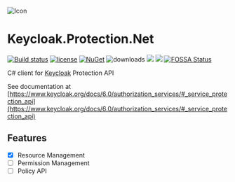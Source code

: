 ![Icon](https://i.imgur.com/eEjfRLz.jpg?2)
# Keycloak.Protection.Net 
[![Build status](https://ci.appveyor.com/api/projects/status/ptmdx79i9rihf1r6?svg=true)](https://ci.appveyor.com/project/lvermeulen/keycloak-protection-net)
 [![license](https://img.shields.io/github/license/lvermeulen/Keycloak.Protection.Net.svg?maxAge=2592000)](https://github.com/lvermeulen/Keycloak.Protection.Net/blob/master/LICENSE) [![NuGet](https://img.shields.io/nuget/vpre/Keycloak.Protection.Net.svg?maxAge=2592000)](https://www.nuget.org/packages/Keycloak.Protection.Net/) ![downloads](https://img.shields.io/nuget/dt/Keycloak.Protection.Net)
 ![](https://img.shields.io/badge/.net-4.5.2-yellowgreen.svg) ![](https://img.shields.io/badge/netstandard-1.4-yellowgreen.svg) [![FOSSA Status](https://app.fossa.com/api/projects/git%2Bgithub.com%2Flvermeulen%2FKeycloak.Protection.Net.svg?type=shield)](https://app.fossa.com/projects/git%2Bgithub.com%2Flvermeulen%2FKeycloak.Protection.Net?ref=badge_shield)

C# client for [Keycloak](https://www.keycloak.org/) Protection API

See documentation at [https://www.keycloak.org/docs/6.0/authorization_services/#_service_protection_api](https://www.keycloak.org/docs/6.0/authorization_services/#_service_protection_api)

## Features
* [X] Resource Management
* [ ] Permission Management
* [ ] Policy API
